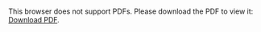 
<object data="files/notentransparenz.pdf" type="application/pdf" width="700px" height="700px">
    <embed src="files/notentransparenz.pdf">
        <p>This browser does not support PDFs. Please download the PDF to view it: <a href="files/notentransparenz.pdf">Download PDF</a>.</p>
    </embed>
</object>